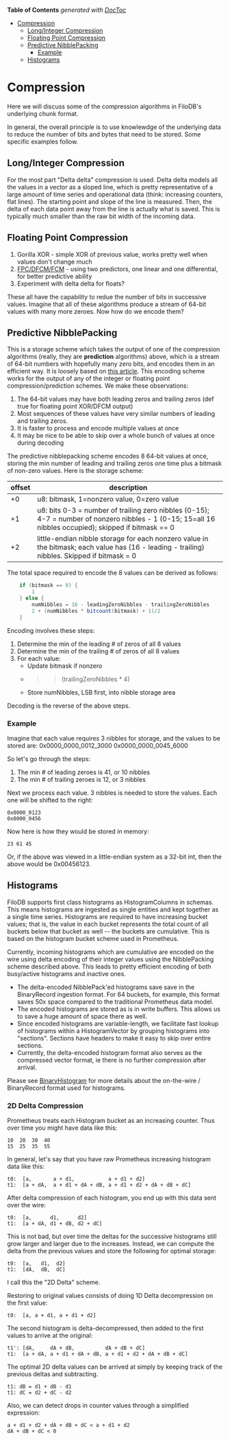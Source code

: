 <!-- START doctoc generated TOC please keep comment here to allow auto update -->
<!-- DON'T EDIT THIS SECTION, INSTEAD RE-RUN doctoc TO UPDATE -->
**Table of Contents**  *generated with [DocToc](https://github.com/thlorenz/doctoc)*

- [Compression](#compression)
  - [Long/Integer Compression](#longinteger-compression)
  - [Floating Point Compression](#floating-point-compression)
  - [Predictive NibblePacking](#predictive-nibblepacking)
    - [Example](#example)
  - [Histograms](#histograms)

<!-- END doctoc generated TOC please keep comment here to allow auto update -->

# Compression

Here we will discuss some of the compression algorithms in FiloDB's underlying chunk format.

In general, the overall principle is to use knowlewdge of the underlying data to reduce the number of bits and bytes that need to be stored.  Some specific examples follow.

## Long/Integer Compression

For the most part "Delta delta" compression is used.  Delta delta models all the values in a vector as a sloped line, which is pretty representative of a large amount of time series and operational data (think: increasing counters, flat lines).  The starting point and slope of the line is measured.  Then, the delta of each data point away from the line is actually what is saved.  This is typically much smaller than the raw bit width of the incoming data.

## Floating Point Compression

1. Gorilla XOR - simple XOR of previous value, works pretty well when values don't change much
2. [FPC/DFCM/FCM](https://userweb.cs.txstate.edu/~burtscher/papers/tr06.pdf) - using two predictors, one linear and one differential, for better predictive ability
3. Experiment with delta delta for floats?

These all have the capability to redue the number of bits in successive values.  Imagine that all of these algorithms produce a stream of 64-bit values with many more zeroes.  Now how do we encode them?

## Predictive NibblePacking

This is a storage scheme which takes the output of one of the compression algorithms (really, they are **prediction** algorithms) above, which is a stream of 64-bit numbers with hopefully many zero bits, and encodes them in an efficient way.  It is loosely based on [this article](https://medium.com/@vaclav.loffelmann/the-worlds-first-middle-out-compression-for-time-series-data-part-2-40c048632911).  This encoding scheme works for the output of any of the integer or floating point compression/prediction schemes.  We make these observations:

1. The 64-bit values may have both leading zeros and trailing zeros (def true for floating point XOR/DFCM output)
2. Most sequences of these values have very similar numbers of leading and trailing zeros.  
3. It is faster to process and encode multiple values at once
4. It may be nice to be able to skip over a whole bunch of values at once during decoding

The predictive nibblepacking scheme encodes 8 64-bit values at once, storing the min number of leading and trailing zeros one time plus a bitmask of non-zero values.  Here is the storage scheme:

| offset | description |
| ------ | ----------- |
| +0     | u8: bitmask, 1=nonzero value, 0=zero value  |
| +1     | u8: bits 0-3 = number of trailing zero nibbles (0-15); 4-7 = number of nonzero nibbles - 1 (0-15; 15=all 16 nibbles occupied); skipped if bitmask == 0  |
| +2     | little-endian nibble storage for each nonzero value in the bitmask; each value has (16 - leading - trailing) nibbles.  Skipped if bitmask = 0 |

The total space required to encode the 8 values can be derived as follows:

```scala
    if (bitmask == 0) {
        1
    } else {
        numNibbles = 16 - leadingZeroNibbles - trailingZeroNibbles
        2 + (numNibbles * bitcount(bitmask) + 1)/2
    }
```

Encoding involves these steps:
1. Determine the min of the leading # of zeros of all 8 values
2. Determine the min of the trailing # of zeros of all 8 values
3. For each value:
    - Update bitmask if nonzero
    - >> (trailingZeroNibbles * 4)
    - Store numNibbles, LSB first, into nibble storage area

Decoding is the reverse of the above steps.

### Example

Imagine that each value requires 3 nibbles for storage, and the values to be stored are:
    0x0000_0000_0012_3000
    0x0000_0000_0045_6000

So let's go through the steps:
1. The min # of leading zeroes is 41, or 10 nibbles
2. The min # of trailing zeroes is 12, or 3 nibbles

Next we process each value.  3 nibbles is needed to store the values.  Each one will be shifted to the right:

    0x0000_0123
    0x0000_0456

Now here is how they would be stored in memory:

    23 61 45

Or, if the above was viewed in a little-endian system as a 32-bit int, then the above would be 0x00456123.

## Histograms

FiloDB supports first class histograms as HistogramColumns in schemas.  This means histograms are ingested as single entities and kept together as a single time series.  Histograms are required to have increasing bucket values; that is, the value in each bucket represents the total count of all buckets below that bucket as well -- the buckets are cumulative.  This is based on the histogram bucket scheme used in Prometheus.

Currently, incoming histograms which are cumulative are encoded on the wire using delta encoding of their integer values using the NibblePacking scheme described above.  This leads to pretty efficient encoding of both busy/active histograms and inactive ones.
- The delta-encoded NibblePack'ed histograms save save in the BinaryRecord ingestion format.  For 64 buckets, for example, this format saves 50x space compared to the traditional Prometheus data model.
- The encoded histograms are stored as is in write buffers.  This allows us to save a huge amount of space there as well.
- Since encoded histograms are variable-length, we facilitate fast lookup of histograms within a HistogramVector by grouping histograms into "sections".  Sections have headers to make it easy to skip over entire sections.
- Currently, the delta-encoded histogram format also serves as the compressed vector format, ie there is no further compression after arrival.

Please see [BinaryHistogram](../memory/src/main/scala/filodb.memory/format/vectors/HistogramVector.scala) for more details about the on-the-wire / BinaryRecord format used for histograms.

### 2D Delta Compression

Prometheus treats each Histogram bucket as an increasing counter.  Thus over time you might have data like this:

    10  20  30  40
    15  25  35  55

In general, let's say that you have raw Prometheus increasing histogram data like this:

    t0:  [a,       a + d1,           a + d1 + d2]
    t1:  [a + dA,  a + d1 + dA + dB, a + d1 + d2 + dA + dB + dC]

After delta compression of each histogram, you end up with this data sent over the wire:

    t0:  [a,      d1,      d2]
    t1:  [a + dA, d1 + dB, d2 + dC]

This is not bad, but over time the deltas for the successive histograms still grow larger and larger due to the increases.  Instead, we can compute the delta from the previous values and store the following for optimal storage:

    t0:  [a,   d1,  d2]
    t1:  [dA,  dB,  dC]

I call this the "2D Delta" scheme.

Restoring to original values consists of doing 1D Delta decompression on the first value:

    t0:  [a, a + d1, a + d1 + d2]

The second histogram is delta-decompressed, then added to the first values to arrive at the original:

    t1': [dA,     dA + dB,          dA + dB + dC]
    t1:  [a + dA, a + d1 + dA + dB, a + d1 + d2 + dA + dB + dC]

The optimal 2D delta values can be arrived at simply by keeping track of the previous deltas and subtracting.

    t1: dB = d1 + dB - d1
    t1: dC = d2 + dC - d2

Also, we can detect drops in counter values through a simplified expression:

    a + d1 + d2 + dA + dB + dC < a + d1 + d2
    dA + dB + dC < 0